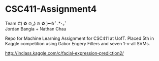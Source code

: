 CSC411-Assignment4
==================
Team ᕦ( ✿ ⊙ ͜ʖ ⊙ ✿ )━☆ﾟ.*･｡ﾟ  
Jordan Bangia + Nathan Chau  


Repo for Machine Learning Assignment for CSC411 at UofT.
Placed 5th in Kaggle competition using Gabor Engery Filters and seven 1-v-all SVMs.


http://inclass.kaggle.com/c/facial-expression-prediction2/
